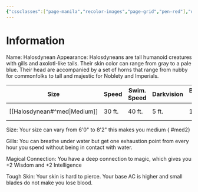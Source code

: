 ```yaml
---
{"cssclasses":["page-manila","recolor-images","page-grid","pen-red"],"dg-publish":true,"permalink":"/halosdynean/","dgPassFrontmatter":true,"noteIcon":""}
---
```


# Information

Name: Halosdynean
Appearance: Halosdyneans are tall humanoid creatures with gills and axolotl-like tails. Their skin color can range from gray to a pale blue. Their head are accompanied by a set of horns that range from nubby for commonfolks to tall and majestic for Noblety and Imperials.

| Size              | Speed  | Swim. Speed | Darkvision | Base AC | Int Inc. | Wis Inc. | Strength Dis. | Language        |
| ----------------- | ------ | ----------- | ---------- | ------- | -------- | -------- | ------------- | --------------- |
| [[Halosdynean#^med\|Medium]] | 30 ft. | 40 ft.      | 5 ft.      | 15      | +2       | +2       | -2            | Halyian, Common |
Size: Your size can vary from 6'0" to 8'2" this makes you medium
{ #med2}


Gills: You can breathe under water but get one exhaustion point from every hour you spend without being in contact with water.

Magical Connection: You have a deep connection to magic, which gives you +2 Wisdom and +2 Intelligence

Tough Skin: Your skin is hard to pierce. Your base AC is higher and small blades do not make you lose blood.